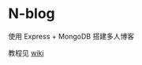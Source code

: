 N-blog
======

使用 Express + MongoDB 搭建多人博客  

教程见 [wiki](https://github.com/nswbmw/N-blog/wiki/_pages)